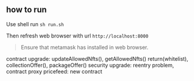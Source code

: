 ## how to run

Use shell run `sh run.sh`

Then refresh web browser with url `http://localhost:8000`

> Ensure that metamask has installed in web browser.

contract upgrade: updateAllowedNfts(), getAllowedNfts() return(whitelist), collectionOffer(), packageOffer()
security upgrade: reentry problem, contract proxy
pricefeed: new contract

